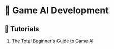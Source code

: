 # :game_die: Game AI Development

## :beginner: Tutorials

1. [The Total Beginner's Guide to Game AI](https://www.gamedev.net/tutorials/programming/artificial-intelligence/the-total-beginners-guide-to-game-ai-r4942/)
